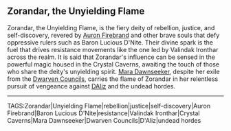 ## Zorandar, the Unyielding Flame

Zorandar, the Unyielding Flame, is the fiery deity of rebellion, justice, and self-discovery, revered by [Auron Firebrand](../People/Auron_Firebrand.md) and other brave souls that defy oppressive rulers such as Baron Lucious D'Nite. Their divine spark is the fuel that drives resistance movements like the one led by Valindak Ironthar across the realm. It is said that Zorandar's influence can be sensed in the powerful magic housed in the Crystal Caverns, awaiting the touch of those who share the deity's unyielding spirit. [Mara Dawnseeker](../People/Mara_Dawnseeker.md), despite her exile from the [Dwarven Councils](Dwarven%20Councils.md), carries the flame of Zorandar in her relentless pursuit of vengeance against [DAliz](../People/DAliz.md) and the undead hordes.


---

TAGS:Zorandar|Unyielding Flame|rebellion|justice|self-discovery|Auron Firebrand|Baron Lucious D'Nite|resistance|Valindak Ironthar|Crystal Caverns|Mara Dawnseeker|Dwarven Councils|D'Aliz|undead hordes
